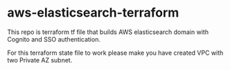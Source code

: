 # aws-elasticsearch-terraform
This repo is terraform tf file that builds AWS elasticsearch domain with Cognito and SSO authentication.

For this terraform state file to work please make you have created VPC with two Private AZ subnet.  
